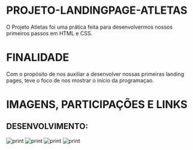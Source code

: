 # PROJETO-LANDINGPAGE-ATLETAS
O Projeto Atletas foi uma prática feita para desenvolvermos nossos primeiros passos em HTML e CSS.

# FINALIDADE

Com o propósito de nos auxiliar a desenvolver nossas primeiras landing pages, teve o foco de nos mostrar o início da programaçao.

# IMAGENS, PARTICIPAÇÕES E LINKS

## DESENVOLVIMENTO:
![print](../print/rayssa.png)
![print](../print/bala.png)
![print](../print/rosa.png)
![print](../print/luana.png)

